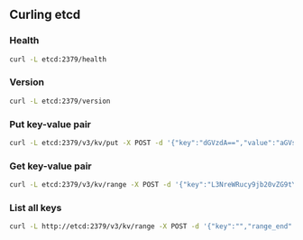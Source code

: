## Curling etcd

### Health

```bash
curl -L etcd:2379/health
```

### Version

```bash
curl -L etcd:2379/version
```

### Put key-value pair

```bash
curl -L etcd:2379/v3/kv/put -X POST -d '{"key":"dGVzdA==","value":"aGVsbG8gd29ybGQ="}'
```

### Get key-value pair

```bash
curl -L etcd:2379/v3/kv/range -X POST -d '{"key":"L3NreWRucy9jb20vZG9tYWluL2Zvbwo="}'
```

### List all keys

```bash
curl -L http://etcd:2379/v3/kv/range -X POST -d '{"key":"","range_end":"\\0"}'
```
